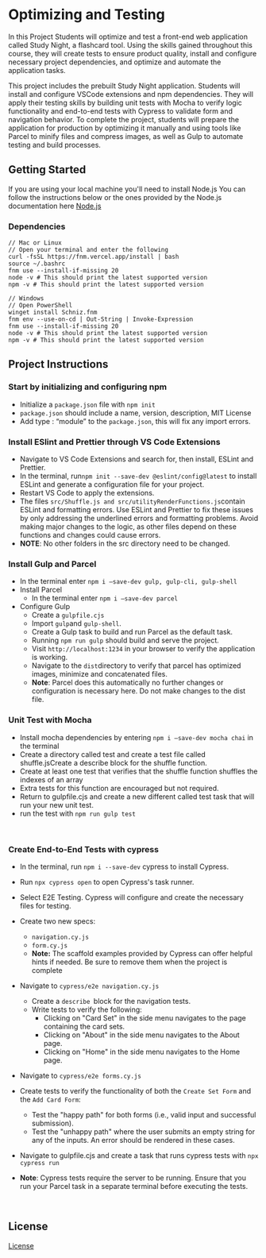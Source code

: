 # Optimizing and Testing

In this Project Students will optimize and test a front-end web application called Study Night, a flashcard tool. Using the skills gained throughout this course, they will create tests to ensure product quality, install and configure necessary project dependencies, and optimize and automate the application tasks.

This project includes the prebuilt Study Night application. Students will install and configure VSCode extensions and npm dependencies. They will apply their testing skills by building unit tests with Mocha to verify logic functionality and end-to-end tests with Cypress to validate form and navigation behavior. To complete the project, students will prepare the application for production by optimizing it manually and using tools like Parcel to minify files and compress images, as well as Gulp to automate testing and build processes.

## Getting Started

If you are using your local machine you'll need to install Node.js
You can follow the instructions below or the ones provided by the Node.js documentation here [Node.js](https://nodejs.org/en/download/package-manager/)

### Dependencies

```
// Mac or Linux
// Open your terminal and enter the following
curl -fsSL https://fnm.vercel.app/install | bash
source ~/.bashrc
fnm use --install-if-missing 20
node -v # This should print the latest supported version
npm -v # This should print the latest supported version

// Windows
// Open PowerShell
winget install Schniz.fnm
fnm env --use-on-cd | Out-String | Invoke-Expression
fnm use --install-if-missing 20
node -v # This should print the latest supported version
npm -v # This should print the latest supported version
```

## Project Instructions

### Start by initializing and configuring npm

- Initialize a `package.json` file with `npm init`
- `package.json` should include a name, version, description, MIT License
- Add type : “module” to the `package.json`, this will fix any import errors.

### Install ESlint and Prettier through VS Code Extensions

- Navigate to VS Code Extensions and search for, then install, ESLint and Prettier.
- In the terminal, run`npm init --save-dev @eslint/config@latest` to install ESLint and generate a configuration file for your project.
- Restart VS Code to apply the extensions.
- The files `src/Shuffle.js and src/utilityRenderFunctions.js`contain ESLint and formatting errors. Use ESLint and Prettier to fix these issues by only addressing the underlined errors and formatting problems. Avoid making major changes to the logic, as other files depend on these functions and changes could cause errors.
- **NOTE**: No other folders in the src directory need to be changed.

### Install Gulp and Parcel

- In the terminal enter `npm i –save-dev gulp, gulp-cli, gulp-shell`
- Install Parcel
  - In the terminal enter `npm i –save-dev parcel`
- Configure Gulp
  - Create a `gulpfile.cjs`
  - Import `gulp`and `gulp-shell`.
  - Create a Gulp task to build and run Parcel as the default task.
  - Running `npm run gulp` should build and serve the project.
  - Visit `http://localhost:1234` in your browser to verify the application is working.
  - Navigate to the `dist`directory to verify that parcel has optimized images, minimize and concatenated files.
  - **Note**: Parcel does this automatically no further changes or configuration is necessary here. Do not make changes to the dist file.

### Unit Test with Mocha

- Install mocha dependencies by entering `npm i –save-dev mocha chai` in the terminal
- Create a directory called test and create a test file called shuffle.jsCreate a describe block for the shuffle function.
- Create at least one test that verifies that the shuffle function shuffles the indexes of an array
- Extra tests for this function are encouraged but not required.
- Return to gulpfile.cjs and create a new different called test task that will run your new unit test.
- run the test with `npm run gulp test`

<br data-md>

### Create End-to-End Tests with cypress

- In the terminal, run `npm i --save-dev` cypress to install Cypress.
- Run `npx cypress open` to open Cypress's task runner.
- Select E2E Testing. Cypress will configure and create the necessary files for testing.
- Create two new specs:

  - `navigation.cy.js`
  - `form.cy.js`
  - **Note:** The scaffold examples provided by Cypress can offer helpful hints if needed. Be sure to remove them when the project is complete

- Navigate to `cypress/e2e navigation.cy.js `
  - Create a `describe `block for the navigation tests.
  - Write tests to verify the following:
    - Clicking on "Card Set" in the side menu navigates to the page containing the card sets.
    - Clicking on "About" in the side menu navigates to the About page.
    - Clicking on "Home" in the side menu navigates to the Home page.
- Navigate to `cypress/e2e forms.cy.js`
- Create tests to verify the functionality of both the `Create Set Form` and the `Add Card Form`:
  - Test the "happy path" for both forms (i.e., valid input and successful submission).
  - Test the "unhappy path" where the user submits an empty string for any of the inputs. An error should be rendered in these cases.
- Navigate to gulpfile.cjs and create a task that runs cypress tests with `npx cypress run`
- **Note**: Cypress tests require the server to be running. Ensure that you run your Parcel task in a separate terminal before executing the tests.

<br data-md>

## License

[License](../LICENSE.md)
